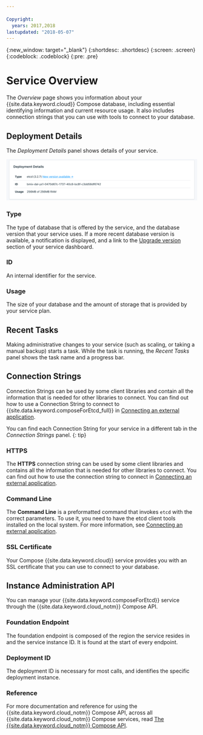 ```yaml
---

Copyright:
  years: 2017,2018
lastupdated: "2018-05-07"
---
```


{:new_window: target="_blank"}
{:shortdesc: .shortdesc}
{:screen: .screen}
{:codeblock: .codeblock}
{:pre: .pre}

# Service Overview

The _Overview_ page shows you information about your {{site.data.keyword.cloud}} Compose database, including essential identifying information and current resource usage. It also includes connection strings that you can use with tools to connect to your database.

## Deployment Details

The _Deployment Details_ panel shows details of your service.

![Deployment Details](./images/etcd-deployment-details.png "A view of the Deployment Details panel")

### Type

The type of database that is offered by the service, and the database version that your service uses. If a more recent database version is available, a notification is displayed, and a link to the [Upgrade version](/docs/services/ComposeForEtcd/dashboard-settings.html#upgrade-version) section of your service dashboard.

### ID

An internal identifier for the service.

### Usage

The size of your database and the amount of storage that is provided by your service plan.

## Recent Tasks

Making administrative changes to your service (such as scaling, or taking a manual backup) starts a task. While the task is running, the _Recent Tasks_ panel shows the task name and a progress bar.

## Connection Strings

Connection Strings can be used by some client libraries and contain all the information that is needed for other libraries to connect. You can find out how to use a Connection String to connect to {{site.data.keyword.composeForEtcd_full}} in [Connecting an external application](./connecting-external.html).

You can find each Connection String for your service in a different tab in the _Connection Strings_ panel.
{: tip}

### HTTPS

The **HTTPS** connection string can be used by some client libraries and contains all the information that is needed for other libraries to connect. You can find out how to use the connection string to connect in [Connecting an external application](./connecting-external.html).

### Command Line

The **Command Line** is a preformatted command that invokes `etcd` with the correct parameters. To use it, you need to have the etcd client tools installed on the local system. For more information, see [Connecting an external application](./connecting-external.html).

### SSL Certificate

Your Compose {{site.data.keyword.cloud}} service provides you with an SSL certificate that you can use to connect to your database.

## Instance Administration API

You can manage your {{site.data.keyword.composeForEtcd}} service through the {{site.data.keyword.cloud_notm}} Compose API.

### Foundation Endpoint

The foundation endpoint is composed of the region the service resides in and the service instance ID. It is found at the start of every endpoint.

### Deployment ID

The deployment ID is necessary for most calls, and identifies the specific deployment instance.

### Reference

For more documentation and reference for using the {{site.data.keyword.cloud_notm}} Compose API, across all {{site.data.keyword.cloud_notm}} Compose services, read [The {{site.data.keyword.cloud_notm}} Compose API](https://www.compose.com/articles/the-ibm-cloud-compose-api/).
